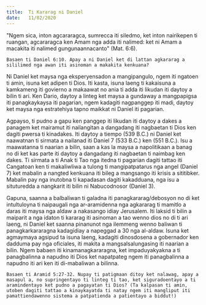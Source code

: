 ```yaml
---
title:  Ti Kararag ni Daniel
date:   11/02/2020
---
```


"Ngem sica, inton agcararagca, sumrecca iti siledmo, ket inton nairikepen ti ruangan, agcararagca ken Amam nga adda iti nalimed: ket ni Amam a macakita iti nalimed gungunaannacanto" (Mat. 6:6).

`Basaen ti Daniel 6:10. Apay a ni Daniel ket di lattan agkararag a sililimed nga awan iti asinoman a makakita kenkuana?`

Ni Daniel ket maysa nga eksperyensadon a mangipangulo, ngem iti ngatoen ti amin, isuna ket adipen ti Dios. Iti kasta, isuna laeng ti kakaisuna a kamkameng iti govierno a makaawat no ania ti adda iti likudan iti daytoy a bilin ti ari. Ken Dario, daytoy a linteg ket maysa a gundaway a mangpapigsa iti panagkaykaysa iti pagarian, ngem kadagiti nagpanggep iti madi, daytoy ket maysa nga estratehiya tapno maikkat ni Daniel iti pagarian.

Agpayso, ti pudno a gapu ken panggep iti likudan iti daytoy a dakes a panagem ket mairamut iti nailangitan a dangadang iti nagbaetan ti Dios ken dagiti pwersa ti kinadakes. Iti daytoy a tiempo (539 B.C.) ni Daniel ket naawatnan ti sirmata a nailanad iti Daniel 7 (533 B.C.) ken (551 B.C.). Isu a maawatanna ti naarian a bilin, saan a kas la maysa a napolitikaan a banag no di ket kas parte iti daytoy a dangadang iti nagbaetan ti naimbag ken dakes. Ti sirmata a ti Anak ti Tao nga itedna ti pagarian dagiti tattao iti Cangatoan ken ti makaliwliwa a tulong ti mangipatpatarus nga angel (Daniel 7) ket mabalin a nangted kenkuana iti bileg a mangsango iti krisis a sititibker. Mabalin pay nga inutobna ti kapadasan dagiti kakadduana, nga isu a situturedda a nangkarit iti bilin ni Nabucodnosor (Daniel 3).

Gapuna, saanna a balbaliwan ti galadna iti panagkararag/debosyon no di ket intultuloyna ti naipaugali nga ar-aramidenna nga agkararag ti mamitlo a daras iti maysa nga aldaw a nakasango idiay Jerusalem. Iti laksid ti bilin a maiparit a nga idaton ti kararag iti asinoman a tao wenno dios no di ti ari laeng, ni Daniel ket saanna pinanunot nga ilemmeng wenno baliwan ti panagkarkararagna kadagidiay a napeggad a 30 nga al-aldaw. Isuna ket agmaymaya agsipud ta isuna laeng, kadagiti dinosdosena a gobernador ken dadduma pay nga oficiales, iti makita a mangsalsalungasing iti naarian a bilin. Ngem babaen iti kinamanagkararagna, ket impaduyakyakna a ti panagbalinna a napudno iti Dios ket napatpateg ngem iti panagbalinna a napudno iti ari ken iti di-mabaliwan a bilinna.

`Basaen ti Aramid 5:27-32. Nupay ti patigmaan ditoy ket nalawag, apay a masapul a, no supringentayo ti linteg ti tao, ket siguradoentayo a ti aramindentayo ket pudno a pagayatan ti Dios? (Ta kalpasan ti amin, utoben dagiti tattao a kinaykayatda ti natay ngem iti mangliput iti pamattiendawenno sistema a patpatienda a patientayo a biddut!)`